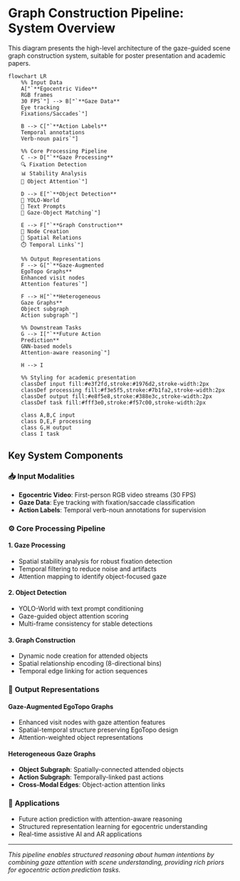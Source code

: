 # Graph Construction Pipeline: System Overview

This diagram presents the high-level architecture of the gaze-guided scene graph construction system, suitable for poster presentation and academic papers.

```mermaid
flowchart LR
    %% Input Data
    A["`**Egocentric Video**
    RGB frames
    30 FPS`"] --> B["`**Gaze Data**
    Eye tracking
    Fixations/Saccades`"]
    
    B --> C["`**Action Labels**
    Temporal annotations
    Verb-noun pairs`"]
    
    %% Core Processing Pipeline
    C --> D["`**Gaze Processing**
    🔍 Fixation Detection
    📊 Stability Analysis
    🎯 Object Attention`"]
    
    D --> E["`**Object Detection**
    🤖 YOLO-World
    📝 Text Prompts
    🎯 Gaze-Object Matching`"]
    
    E --> F["`**Graph Construction**
    🔗 Node Creation
    📐 Spatial Relations
    ⏱️ Temporal Links`"]
    
    %% Output Representations
    F --> G["`**Gaze-Augmented
    EgoTopo Graphs**
    Enhanced visit nodes
    Attention features`"]
    
    F --> H["`**Heterogeneous
    Gaze Graphs**
    Object subgraph
    Action subgraph`"]
    
    %% Downstream Tasks
    G --> I["`**Future Action
    Prediction**
    GNN-based models
    Attention-aware reasoning`"]
    
    H --> I
    
    %% Styling for academic presentation
    classDef input fill:#e3f2fd,stroke:#1976d2,stroke-width:2px
    classDef processing fill:#f3e5f5,stroke:#7b1fa2,stroke-width:2px
    classDef output fill:#e8f5e8,stroke:#388e3c,stroke-width:2px
    classDef task fill:#fff3e0,stroke:#f57c00,stroke-width:2px
    
    class A,B,C input
    class D,E,F processing
    class G,H output
    class I task
```

## Key System Components

### 📥 **Input Modalities**
- **Egocentric Video**: First-person RGB video streams (30 FPS)
- **Gaze Data**: Eye tracking with fixation/saccade classification
- **Action Labels**: Temporal verb-noun annotations for supervision

### ⚙️ **Core Processing Pipeline**

#### 1. **Gaze Processing**
- Spatial stability analysis for robust fixation detection
- Temporal filtering to reduce noise and artifacts
- Attention mapping to identify object-focused gaze

#### 2. **Object Detection**
- YOLO-World with text prompt conditioning
- Gaze-guided object attention scoring
- Multi-frame consistency for stable detections

#### 3. **Graph Construction**
- Dynamic node creation for attended objects
- Spatial relationship encoding (8-directional bins)
- Temporal edge linking for action sequences

### 🎯 **Output Representations**

#### **Gaze-Augmented EgoTopo Graphs**
- Enhanced visit nodes with gaze attention features
- Spatial-temporal structure preserving EgoTopo design
- Attention-weighted object representations

#### **Heterogeneous Gaze Graphs**
- **Object Subgraph**: Spatially-connected attended objects
- **Action Subgraph**: Temporally-linked past actions
- **Cross-Modal Edges**: Object-action attention links

### 🚀 **Applications**
- Future action prediction with attention-aware reasoning
- Structured representation learning for egocentric understanding
- Real-time assistive AI and AR applications

---

*This pipeline enables structured reasoning about human intentions by combining gaze attention with scene understanding, providing rich priors for egocentric action prediction tasks.* 
